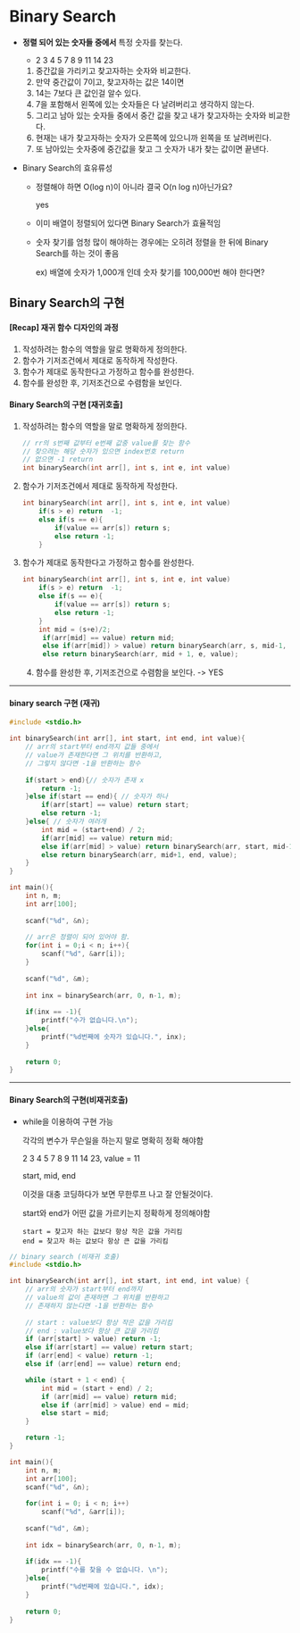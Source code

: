 # Binary Search

- **정렬 되어 있는 숫자들 중에서** 특정 숫자를 찾는다.

  - 2 3 4 5 7 8 9 11 14 23

  1. 중간값을 가리키고 찾고자하는 숫자와 비교한다.
  2. 만약 중간값이 7이고, 찾고자하는 값은 14이면
  3. 14는 7보다 큰 값인걸 알수 있다.
  4. 7을 포함해서 왼쪽에 있는 숫자들은 다 날려버리고 생각하지 않는다.
  5. 그리고 남아 있는 숫자들 중에서 중간 값을 찾고 내가 찾고자하는 숫자와 비교한다.
  6. 현재는 내가 찾고자하는 숫자가 오른쪽에 있으니까 왼쪽을 또 날려버린다.
  7. 또 남아있는 숫자중에 중간값을 찾고 그 숫자가 내가 찾는 값이면 끝낸다.

- Binary Search의 효유류성

  - 정렬해야 하면 O(log n)이 아니라 결국 O(n log n)아닌가요?

    yes

  - 이미 배열이 정렬되어 있다면 Binary Search가 효율적임

  - 숫자 찾기를 엄청 많이 해야하는 경우에는 오히려 정렬을 한 뒤에 Binary Search를 하는 것이 좋음

    ex) 배열에 숫자가 1,000개 인데 숫자 찾기를 100,000번 해야 한다면?

## Binary Search의 구현

#### [Recap] 재귀 함수 디자인의 과정

1. 작성하려는 함수의 역할을 말로 명확하게 정의한다.
2. 함수가 기저조건에서 제대로 동작하게 작성한다.
3. 함수가 제대로 동작한다고 가정하고 함수를 완성한다.
4. 함수를 완성한 후, 기저조건으로 수렴함을 보인다.

#### Binary Search의 구현 [재귀호출]

1. 작성하려는 함수의 역할을 말로 명확하게 정의한다.

   ```c++
   // rr의 s번째 값부터 e번째 값중 value를 찾는 함수
   // 찾으려는 해당 숫자가 있으면 index번호 return
   // 없으면 -1 return
   int binarySearch(int arr[], int s, int e, int value)
   ```

2. 함수가 기저조건에서 제대로 동작하게 작성한다. 

   ```c++
   int binarySearch(int arr[], int s, int e, int value)
       if(s > e) return  -1;
       else if(s == e){
           if(value == arr[s]) return s;
           else return -1;
       }
   ```

3. 함수가 제대로 동작한다고 가정하고 함수를 완성한다.

   ```c++
   int binarySearch(int arr[], int s, int e, int value)
       if(s > e) return  -1;
       else if(s == e){
           if(value == arr[s]) return s;
           else return -1;
       }	
       int mid = (s+e)/2;
        if(arr[mid] == value) return mid;
        else if(arr[mid]) > value) return binarySearch(arr, s, mid-1, value);
        else return binarySearch(arr, mid + 1, e, value);
   ```

   4. 함수를 완성한 후, 기저조건으로 수렴함을 보인다. -> YES

-------

#### binary search 구현 (재귀)

```c++
#include <stdio.h>

int binarySearch(int arr[], int start, int end, int value){
    // arr의 start부터 end까지 값들 중에서
    // value가 존재한다면 그 위치를 반환하고,
    // 그렇지 않다면 -1을 반환하는 함수
   
    if(start > end){// 숫자가 존재 x
        return -1;
    }else if(start == end){ // 숫자가 하나
        if(arr[start] == value) return start;
        else return -1;
    }else{ // 숫자가 여러개
        int mid = (start+end) / 2;
        if(arr[mid] == value) return mid;
        else if(arr[mid] > value) return binarySearch(arr, start, mid-1, value);
        else return binarySearch(arr, mid+1, end, value);
    }
}

int main(){
    int n, m;
    int arr[100];
    
    scanf("%d", &n);
    
    // arr은 정렬이 되어 있어야 함.
    for(int i = 0;i < n; i++){
        scanf("%d", &arr[i]);
    }
    
    scanf("%d", &m);
    
    int inx = binarySearch(arr, 0, n-1, m);
    
    if(inx == -1){
        printf("수가 없습니다.\n");
    }else{
        printf("%d번째에 숫자가 있습니다.", inx);
    }
    
	return 0;
}
```

---------

#### Binary Search의 구현(비재귀호출)

- while을 이용하여 구현 가능

  각각의 변수가 무슨일을 하는지 말로 명확히 정확 해야함

  2 3 4 5 7 8 9 11 14 23, value = 11

  start, mid, end

  이것을 대충 코딩하다가 보면 무한루프 나고 잘 안될것이다.

  start와 end가 어떤 값을 가르키는지 정확하게 정의해야함

  ```
  start = 찾고자 하는 값보다 항상 작은 값을 가리킴
  end = 찾고자 하는 값보다 항상 큰 값을 가리킴
  ```

```c++
// binary search (비재귀 호출)
#include <stdio.h>

int binarySearch(int arr[], int start, int end, int value) {
	// arr의 숫자가 start부터 end까지
	// value의 값이 존재하면 그 위치를 반환하고
	// 존재하지 않는다면 -1을 반환하는 함수
	
	// start : value보다 항상 작은 값을 가리킴
	// end : value보다 항상 큰 값을 가리킴
	if (arr[start] > value) return -1;
	else if(arr[start] == value) return start;
	if (arr[end] < value) return -1;
	else if (arr[end] == value) return end;

	while (start + 1 < end) {
		int mid = (start + end) / 2;
		if (arr[mid] == value) return mid;
		else if (arr[mid] > value) end = mid;
		else start = mid;
	}

	return -1;
}

int main(){
    int n, m;
    int arr[100];
    scanf("%d", &n);
    
    for(int i = 0; i < n; i++)
        scanf("%d", &arr[i]);
    
    scanf("%d", &m);
    
    int idx = binarySearch(arr, 0, n-1, m);
    
    if(idx == -1){
        printf("수를 찾을 수 없습니다. \n");
    }else{
        printf("%d번째에 있습니다.", idx);
    }
    
    return 0;
}
```

